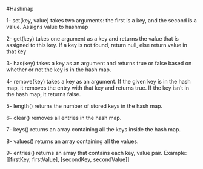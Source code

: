 #Hashmap

1- set(key, value) takes two arguments: the first is a key, and the second is a value. Assigns value to hashmap

2- get(key) takes one argument as a key and returns the value that is assigned to this key. If a key is not found, return null, else return value in that key

3- has(key) takes a key as an argument and returns true or false based on whether or not the key is in the hash map.

4- remove(key) takes a key as an argument. If the given key is in the hash map, it removes the entry with that key and returns true. If the key isn’t in the hash map, it returns false.

5- length() returns the number of stored keys in the hash map.

6- clear() removes all entries in the hash map.

7- keys() returns an array containing all the keys inside the hash map.

8- values() returns an array containing all the values.

9- entries() returns an array that contains each key, value pair. Example: [[firstKey, firstValue], [secondKey, secondValue]]
